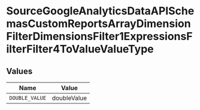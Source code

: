 # SourceGoogleAnalyticsDataAPISchemasCustomReportsArrayDimensionFilterDimensionsFilter1ExpressionsFilterFilter4ToValueValueType


## Values

| Name           | Value          |
| -------------- | -------------- |
| `DOUBLE_VALUE` | doubleValue    |